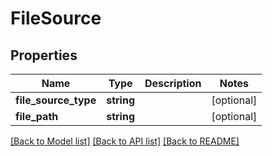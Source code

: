 # FileSource

## Properties
Name | Type | Description | Notes
------------ | ------------- | ------------- | -------------
**file_source_type** | **string** |  | [optional] 
**file_path** | **string** |  | [optional] 

[[Back to Model list]](../README.md#documentation-for-models) [[Back to API list]](../README.md#documentation-for-api-endpoints) [[Back to README]](../README.md)



